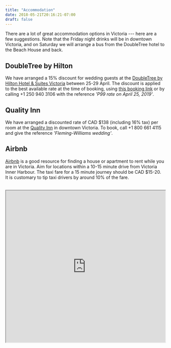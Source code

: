 ```yaml
---
title: "Accommodation"
date: 2018-05-21T20:16:21-07:00
draft: false
---
```


There are a lot of great accommodation options in Victoria --- here are a few suggestions.
Note that the Friday night drinks will be in downtown Victoria,
and on Saturday we will arrange a bus from the DoubleTree hotel to the Beach House and back.

## DoubleTree by Hilton
We have arranged a 15% discount for wedding guests at the [DoubleTree by Hilton Hotel & Suites Victoria](http://doubletree3.hilton.com/en/hotels/british-columbia/doubletree-by-hilton-hotel-and-suites-victoria-YYJDSDT/index.html) between 25-29 April.
The discount is applied to the best available rate at the time of booking, using [this booking link](https://secure3.hilton.com/en_US/dt/reservation/book.htm?ctyhocn=YYJDSDT&corporateCode=0002667015&from=lnrlink) or by calling +1 250 940 3106 with the reference *'P99 rate on April 25, 2019'*.

## Quality Inn
We have arranged a discounted rate of CAD $138 (including 16% tax) per room at the [Quality Inn](http://www.victoriaqualityinn.com) in downtown Victoria.
To book, call +1 800 661 4115 and give the reference *'Fleming-Williams wedding'*.

## Airbnb
[Airbnb](www.airbnb.com) is a good resource for finding a house or apartment to rent while you are in Victoria.
Aim for locations within a 10-15 minute drive from Victoria Inner Harbour.
The taxi fare for a 15 minute journey should be CAD $15-20.
It is customary to tip taxi drivers by around 10% of the fare.

<br>

<iframe src="https://www.google.com/maps/d/embed?mid=1y_wXfB0z5qVW0vXMltaYDE16b7O85-C7" width="100%" height="480"></iframe>
